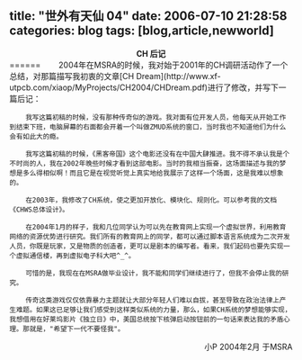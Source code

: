 title: "世外有天仙 04"
date: 2006-07-10 21:28:58
categories: blog
tags: [blog,article,newworld]
---
<center><b>CH 后记</b></center>
======    
　　2004年在MSRA的时候，我对始于2001年的CH调研活动作了一个总结，对那篇描写我初衷的文章[CH Dream](http://www.xf-utpcb.com/xiaop/MyProjects/CH2004/CHDream.pdf)进行了修改，并写下一篇后记：  
  
		我写这篇初稿的时候，没有那种传奇似的游戏。我对面有位开发人员，他每天从开始工作到结束下班，电脑屏幕的右面都会开着一个叫做ZMUD系统的窗口，当时我也不知道他们为什么会有如此大的瘾。  
  
		我写这篇初稿的时候，《黑客帝国》这个电影还没有在中国大肆推进。我不得不承认我是个不时尚的人，我在2002年晚些时候才看到这部电影。当时的我相当振奋，这场面描述与我的梦想是多么得相似啊！而且它是在视觉听觉上真实地给我展示了这样一个场面，这是我难以想象的。    
  
		在2003年，我修改了CH系统，使之更加开放化、模块化、规则化。可以参考我的文档《CHWS总体设计》。    
    
		在2004年1月的样子，我和几位同学认为可以先在教育网上实现一个虚拟世界，利用教育网络的资源优势进行研究。我们所有的教育网上的同学，都可以通过脚本语言系统成为二次开发人员，你既是玩家，又是物质的创造者，更可以是剧本的编写者。看来，我们起码也要先实现一个虚拟通信楼，再到虚拟电子科大吧^_^。    
  
		可惜的是，我现在在MSRA做毕业设计，我不能和同学们继续进行了，但我不会停止我的研究。    
  
  		传奇这类游戏仅仅依靠暴力主题就让大部分年轻人们难以自拔，甚至导致在政治法律上产生难题。如果这已足够让我们感受到这样类似系统的力量，那么，如果CH系统的梦想能够实现，我想借用在好莱坞影片《独立日》中，美国总统按下核弹启动按钮前的一句话来表达我的矛盾心理。那就是，"希望下一代不要怪我"。    
<div style="text-align:right">小P 2004年2月 于MSRA</div>
　

